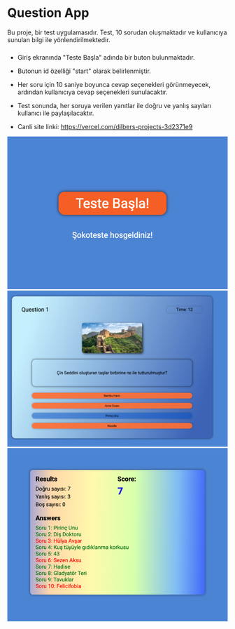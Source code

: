 # Question App 

Bu proje, bir test uygulamasıdır. Test, 10 sorudan oluşmaktadır ve kullanıcıya sunulan bilgi ile yönlendirilmektedir. 

###

- Giriş ekranında "Teste Başla" adında bir buton bulunmaktadır.

- Butonun id özelliği "start" olarak belirlenmiştir.

- Her soru için 10 saniye boyunca cevap seçenekleri görünmeyecek, ardından kullanıcıya cevap seçenekleri sunulacaktır.

- Test sonunda, her soruya verilen yanıtlar ile doğru ve yanlış sayıları kullanıcı ile paylaşılacaktır.

- Canli site linki:  https://vercel.com/dilbers-projects-3d2371e9

![](/src/assets/testebasla.png)
![](/src/assets/soru-cevap.png)
![](/src/assets/score.png)


